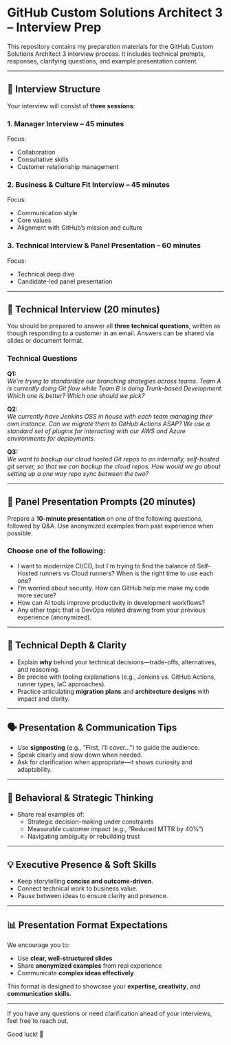 # GitHub Custom Solutions Architect 3 – Interview Prep

This repository contains my preparation materials for the GitHub Custom Solutions Architect 3 interview process. It includes technical prompts, responses, clarifying questions, and example presentation content.

---

## 🧪 Interview Structure

Your interview will consist of **three sessions**:

### 1. Manager Interview – 45 minutes  
Focus:  
- Collaboration  
- Consultative skills  
- Customer relationship management  

### 2. Business & Culture Fit Interview – 45 minutes  
Focus:  
- Communication style  
- Core values  
- Alignment with GitHub’s mission and culture  

### 3. Technical Interview & Panel Presentation – 60 minutes  
Focus:  
- Technical deep dive  
- Candidate-led panel presentation  

---

## 🧠 Technical Interview (20 minutes)

You should be prepared to answer all **three technical questions**, written as though responding to a customer in an email. Answers can be shared via slides or document format.

### Technical Questions

**Q1:**  
*We’re trying to standardize our branching strategies across teams. Team A is currently doing Git flow while Team B is doing Trunk-based Development. Which one is better? Which one should we pick?*

**Q2:**  
*We currently have Jenkins OSS in house with each team managing their own instance. Can we migrate them to GitHub Actions ASAP? We use a standard set of plugins for interacting with our AWS and Azure environments for deployments.*

**Q3:**  
*We want to backup our cloud hosted Git repos to an internally, self-hosted git server, so that we can backup the cloud repos. How would we go about setting up a one way repo sync between the two?*

---

## 🎤 Panel Presentation Prompts (20 minutes)

Prepare a **10-minute presentation** on one of the following questions, followed by Q&A. Use anonymized examples from past experience when possible.

### Choose one of the following:

- I want to modernize CI/CD, but I'm trying to find the balance of Self-Hosted runners vs Cloud runners? When is the right time to use each one?
- I'm worried about security. How can GitHub help me make my code more secure?
- How can AI tools improve productivity in development workflows?
- Any other topic that is DevOps related drawing from your previous experience (anonymized).

---

## 🧠 Technical Depth & Clarity

- Explain **why** behind your technical decisions—trade-offs, alternatives, and reasoning.
- Be precise with tooling explanations (e.g., Jenkins vs. GitHub Actions, runner types, IaC approaches).
- Practice articulating **migration plans** and **architecture designs** with impact and clarity.

---

## 🗣️ Presentation & Communication Tips

- Use **signposting** (e.g., “First, I’ll cover…”) to guide the audience.
- Speak clearly and slow down when needed.
- Ask for clarification when appropriate—it shows curiosity and adaptability.

---

## 🤝 Behavioral & Strategic Thinking

- Share real examples of:
  - Strategic decision-making under constraints
  - Measurable customer impact (e.g., “Reduced MTTR by 40%”)
  - Navigating ambiguity or rebuilding trust

---

## 💡 Executive Presence & Soft Skills

- Keep storytelling **concise and outcome-driven**.
- Connect technical work to business value.
- Pause between ideas to ensure clarity and presence.

---

## 📊 Presentation Format Expectations

We encourage you to:

- Use **clear, well-structured slides**
- Share **anonymized examples** from real experience
- Communicate **complex ideas effectively**

This format is designed to showcase your **expertise, creativity**, and **communication skills**.

---

If you have any questions or need clarification ahead of your interviews, feel free to reach out.

Good luck! 🚀